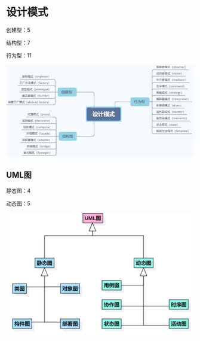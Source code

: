 # 设计模式

创建型：5

结构型：7

行为型：11


![image](https://github.com/tonixtom/BigTalkDesignPatternCppTest/blob/main/DesignPattern.jpg)

## UML图

静态图：4

动态图：5


![image](https://github.com/tonixtom/BigTalkDesignPatternCppTest/blob/main/uml.jpg)
